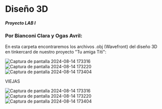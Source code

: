 # Diseño 3D
##### Proyecto LAB I 
### Por Bianconi Clara y Ogas Avril:
En esta carpeta encontraremos los archivos .obj (Wavefront) del diseño 3D en tinkercard de nuestro proyecto "Tu amiga Titi":

![Captura de pantalla 2024-08-14 173316](https://github.com/user-attachments/assets/fe2a3a23-ad41-4903-a861-f5413816e44b)
![Captura de pantalla 2024-08-14 173220](https://github.com/user-attachments/assets/5f6f2deb-22eb-4034-9ec4-bafa407821ea)
![Captura de pantalla 2024-08-14 173404](https://github.com/user-attachments/assets/84f87ef7-2bcd-499c-ad15-45707595f573)


VIEJAS

![Captura de pantalla 2024-08-14 173316](https://github.com/user-attachments/assets/08275a64-30b8-465f-8403-b72208a51bc9)
![Captura de pantalla 2024-08-14 173220](https://github.com/user-attachments/assets/5eeac72e-5ffa-495f-ba61-e2894f1dd615)
![Captura de pantalla 2024-08-14 173404](https://github.com/user-attachments/assets/3e0f7812-2f9a-4816-8ee6-d9b1cfe28766)
